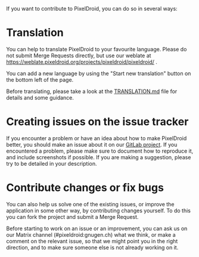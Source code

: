 If you want to contribute to PixelDroid, you can do so in several ways:

# Translation

You can help to translate PixelDroid to your favourite language. Please do not submit Merge Requests directly, but use our weblate at https://weblate.pixeldroid.org/projects/pixeldroid/pixeldroid/ .

You can add a new language by using the "Start new translation" button on the bottom left of the page.

Before translating, please take a look at the [TRANSLATION.md](TRANSLATION.md) file for details and some guidance.

# Creating issues on the issue tracker

If you encounter a problem or have an idea about how to make PixelDroid better, you should make an issue about it on our [GitLab project](https://gitlab.shinice.net/pixeldroid/PixelDroid/-/issues). If you encountered a problem, please make sure to document how to reproduce it, and include screenshots if possible. If you are making a suggestion, please try to be detailed in your description.

# Contribute changes or fix bugs

You can also help us solve one of the existing issues, or improve the application in some other way, by contributing changes yourself. To do this you can fork the project and submit a Merge Request.

Before starting to work on an issue or an improvement, you can ask us on our Matrix channel (#pixeldroid:gnugen.ch) what we think, or make a comment on the relevant issue, so that we might point you in the right direction, and to make sure someone else is not already working on it.